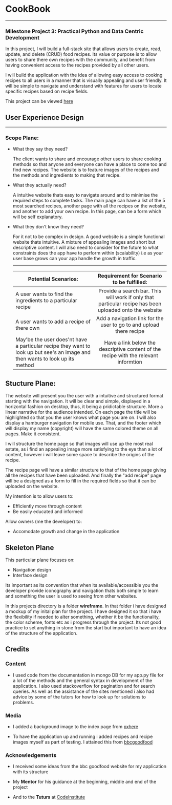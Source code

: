 # CookBook
-----------

### Milestone Project 3: Practical Python and Data Centric Development

In this project, I will build a full-stack site that allows users to create, read, update, and delete (CRUD) food recipes. Its value or purpose is to allow users to share there own recipes with the community, and benefit from having convenient access to the recipes provided by all other users.

I will build the application with the idea of allowing easy access to cooking recipes to all users in a manner that is visually appealing and user friendly. It will be simple to navigate and understand with features for users to locate specific recipes based on recipe fields.  

This project can be viewed [here](https://cookbook2020.herokuapp.com/)


## User Experience Design
--------------------------

### Scope Plane:

  - What they say they need?

    The client wants to share and encourage other users to share cooking methods so that anyone and everyone can have a place to come too and find new recipes. The website is to feature images of the recipes and the methods and ingredients to making that recipe.

  - What they actually need?

    A intuitive website thats easy to navigate around and to minimise the required steps to complete tasks. The main page can have a list of the 5 most searched recipes, another page with all the recipes on the website, and another to add your own recipe. In this page, can be a form which will be self explanatory.

  - What they don't know they need?

    For it not to be complex in design. A good website is a simple functional website thats intuitive. A mixture of appealing images and short but descriptive content. I will also need to consider for the future to what constraints does the app have to perform within (scalability) i.e as your user base grows can your app handle the growth in traffic.

    ---

    | Potential Scenarios: | Requirement for Scenario to be fulfilled: |
    |------| :--------:|
    | A user wants to find the ingredients to a particular recipe   | Provide a search bar. This will work if only that particular recipe has been uploaded onto the website        |
    | A user wants to add a recipe of there own      |  Add a navigation link for the user to go to and upload there recipe           |
    | May'be the user does'nt have a particular recipe they want to look up but see's an image and then wants to look up its method      |  Have a link below the descriptive content of the recipe with the relevant informtion           |
    
## Stucture Plane:

The website will present you the user with a intuitive and structured format starting with the navigation. It will be clear and simple, displayed in a horizontal fashion on desktop, thus, it being a pridictable structure. More a linear narrative for the audience intended. On each page the title will be highlighted so that you the user knows what page you are on. I will also display a hamburger navigation for mobile use. That, and the footer which will display my name (copyright) will have the same colored theme on all pages. Make it consistent. 

I will structure the home page so that images will use up the most real estate, as i find an appealing image more satisfying to the eye than a lot of content, however i will leave some space to describe the origins of the recipe.   

The recipe page will have a similar structure to that of the home page giving all the recipes that have been uploaded. And finally the "add recipe" page will be a designed as a form to fill in the required fields so that it can be uploaded on the website. 

My intention is to allow users to:

  - Efficiently move through content
  - Be easily educated and informed

Allow owners (me the developer) to:

  - Accomodate growth and change in the application

## Skeleton Plane

This particular plane focuses on:

  - Navigation design
  - Interface design

Its important as its convention that when its available/accessible you the developer provide iconography and navigation thats both simple to learn and something the user is used to seeing from other websites. 

In this projects directory is a folder **wireframe**. In that folder i have designed a mockup of my inital plan for the project. I have designed it so that i have the flexibility if needed to alter something, whether it be the functionality, the color scheme, fonts etc as i progress through the project. Its not good practice to set anything in stone from the start but important to have an idea of the structure of the application. 

## Credits

### Content
  + I used code from the documentation in mongo DB for my app.py file for a lot of the methods and the general syntax in development of the application. I also used stackoverflow for pagination and for search queries. As well as the assistance of the sites mentioned i also had advice by some of the tutors for how to look up for solutions to problems.

### Media

  + I added a background image to the index page from [pxhere](https://pxhere.com/)

  + To have the application up and running i added recipes and recipe images myself as part of testing. I attained this from [bbcgoodfood](https://www.bbcgoodfood.com/)


### Acknowledgements

  + I received some ideas from the bbc goodfood website for my application with its structure

  + My **Mentor** for his guidance at the beginning, middle and end of the project

  + And to the **Tuturs** at [CodeInstitute](https://codeinstitute.net/)  















